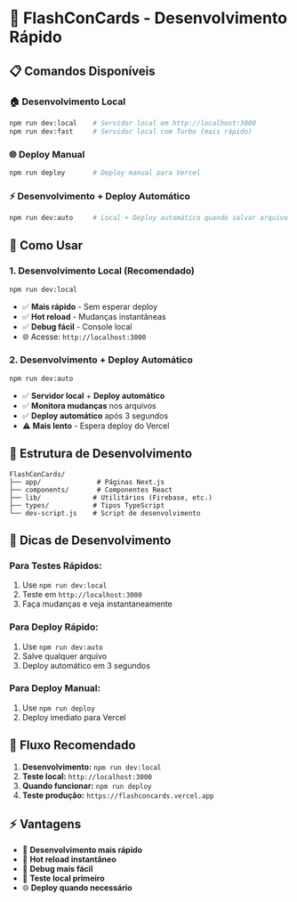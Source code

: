 # 🚀 FlashConCards - Desenvolvimento Rápido

## 📋 Comandos Disponíveis

### 🏠 **Desenvolvimento Local**
```bash
npm run dev:local    # Servidor local em http://localhost:3000
npm run dev:fast     # Servidor local com Turbo (mais rápido)
```

### 🌐 **Deploy Manual**
```bash
npm run deploy       # Deploy manual para Vercel
```

### ⚡ **Desenvolvimento + Deploy Automático**
```bash
npm run dev:auto     # Local + Deploy automático quando salvar arquivo
```

## 🎯 **Como Usar**

### **1. Desenvolvimento Local (Recomendado)**
```bash
npm run dev:local
```
- ✅ **Mais rápido** - Sem esperar deploy
- ✅ **Hot reload** - Mudanças instantâneas
- ✅ **Debug fácil** - Console local
- 🌐 Acesse: `http://localhost:3000`

### **2. Desenvolvimento + Deploy Automático**
```bash
npm run dev:auto
```
- ✅ **Servidor local** + **Deploy automático**
- ✅ **Monitora mudanças** nos arquivos
- ✅ **Deploy automático** após 3 segundos
- ⚠️ **Mais lento** - Espera deploy do Vercel

## 📁 **Estrutura de Desenvolvimento**

```
FlashConCards/
├── app/              # Páginas Next.js
├── components/       # Componentes React
├── lib/             # Utilitários (Firebase, etc.)
├── types/           # Tipos TypeScript
└── dev-script.js    # Script de desenvolvimento
```

## 🔧 **Dicas de Desenvolvimento**

### **Para Testes Rápidos:**
1. Use `npm run dev:local`
2. Teste em `http://localhost:3000`
3. Faça mudanças e veja instantaneamente

### **Para Deploy Rápido:**
1. Use `npm run dev:auto`
2. Salve qualquer arquivo
3. Deploy automático em 3 segundos

### **Para Deploy Manual:**
1. Use `npm run deploy`
2. Deploy imediato para Vercel

## 🎯 **Fluxo Recomendado**

1. **Desenvolvimento:** `npm run dev:local`
2. **Teste local:** `http://localhost:3000`
3. **Quando funcionar:** `npm run deploy`
4. **Teste produção:** `https://flashconcards.vercel.app`

## ⚡ **Vantagens**

- 🚀 **Desenvolvimento mais rápido**
- 🔄 **Hot reload instantâneo**
- 🐛 **Debug mais fácil**
- 📱 **Teste local primeiro**
- 🌐 **Deploy quando necessário** 